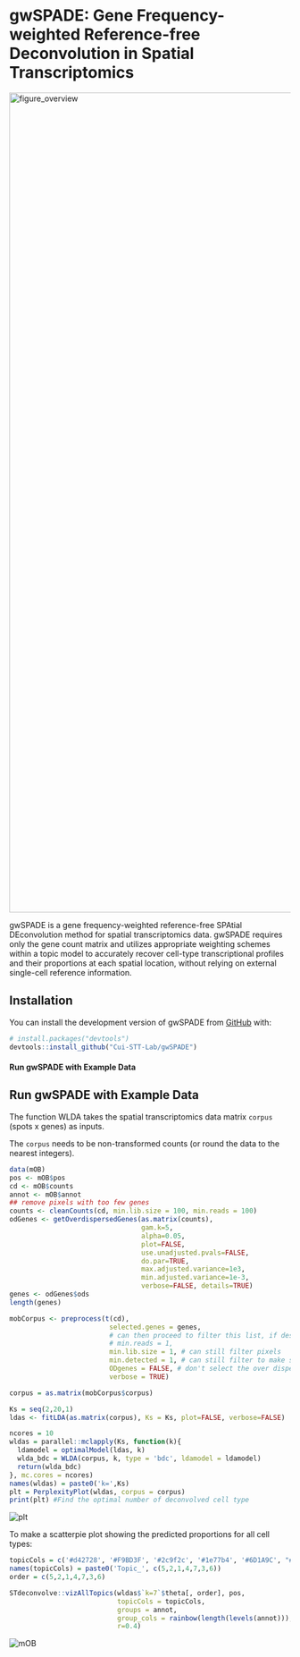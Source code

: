 # gwSPADE: Gene Frequency-weighted Reference-free Deconvolution in Spatial Transcriptomics

<img width="1467" alt="figure_overview" src="https://github.com/user-attachments/assets/f5e33750-773a-46c5-8fa0-2f3a51e900dd" />

gwSPADE is a gene frequency-weighted reference-free SPAtial DEconvolution method for spatial transcriptomics data. gwSPADE requires only the gene count matrix and utilizes appropriate weighting schemes within a topic model to accurately recover cell-type transcriptional profiles and their proportions at each spatial location, without relying on external single-cell reference information.

## Installation

You can install the development version of gwSPADE from [GitHub](https://github.com/Cui-STT-Lab/gwSPADE) with:

```r
# install.packages("devtools")
devtools::install_github("Cui-STT-Lab/gwSPADE")
```

#### **Run gwSPADE with Example Data**
## Run gwSPADE with Example Data

The function WLDA takes the spatial transcriptomics data matrix `corpus` (spots x genes) as inputs.

The `corpus` needs to be non-transformed counts (or round the data to the nearest integers).

```r
data(mOB)
pos <- mOB$pos
cd <- mOB$counts
annot <- mOB$annot
## remove pixels with too few genes
counts <- cleanCounts(cd, min.lib.size = 100, min.reads = 100)
odGenes <- getOverdispersedGenes(as.matrix(counts),
                                 gam.k=5,
                                 alpha=0.05,
                                 plot=FALSE,
                                 use.unadjusted.pvals=FALSE,
                                 do.par=TRUE,
                                 max.adjusted.variance=1e3,
                                 min.adjusted.variance=1e-3,
                                 verbose=FALSE, details=TRUE)
genes <- odGenes$ods
length(genes)

mobCorpus <- preprocess(t(cd),
                         selected.genes = genes,
                         # can then proceed to filter this list, if desired
                         # min.reads = 1, 
                         min.lib.size = 1, # can still filter pixels
                         min.detected = 1, # can still filter to make sure the selected genes are present in at least 1 pixel
                         ODgenes = FALSE, # don't select the over dispersed genes
                         verbose = TRUE)

corpus = as.matrix(mobCorpus$corpus)

Ks = seq(2,20,1)
ldas <- fitLDA(as.matrix(corpus), Ks = Ks, plot=FALSE, verbose=FALSE)

ncores = 10
wldas = parallel::mclapply(Ks, function(k){
  ldamodel = optimalModel(ldas, k)
  wlda_bdc = WLDA(corpus, k, type = 'bdc', ldamodel = ldamodel)
  return(wlda_bdc)
}, mc.cores = ncores)
names(wldas) = paste0('k=',Ks)
plt = PerplexityPlot(wldas, corpus = corpus)
print(plt) #Find the optimal number of deconvolved cell type
```
![plt](https://github.com/user-attachments/assets/89e05d74-e529-4c70-a2b2-277edd46b308)


To make a scatterpie plot showing the predicted proportions for all cell types:
```r
topicCols = c('#d42728', '#F9BD3F', '#2c9f2c', '#1e77b4', '#6D1A9C', "#f4f1de", "#f4a99f")
names(topicCols) = paste0('Topic_', c(5,2,1,4,7,3,6))
order = c(5,2,1,4,7,3,6)

STdeconvolve::vizAllTopics(wldas$`k=7`$theta[, order], pos, 
                           topicCols = topicCols,
                           groups = annot, 
                           group_cols = rainbow(length(levels(annot))),
                           r=0.4)
```
![mOB](https://github.com/user-attachments/assets/7bd22da0-c96b-4fd5-b544-cc3e5b5e780c)


